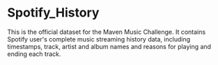 # Spotify_History
This is the official dataset for the Maven Music Challenge. It contains Spotify user's complete music streaming history data, including timestamps, track, artist and album names and reasons for playing and ending each track.
